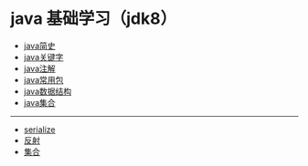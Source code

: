 # java 基础学习（jdk8）

* [java简史](javaBriefHistory.md)
* [java关键字](keywords.md)
* [java注解](annotation.md)
* [java常用包](packages.md)
* [java数据结构]()
* [java集合](collection.md)

------------

* [serialize](serialize.md)
* [反射]()
* [集合]()
